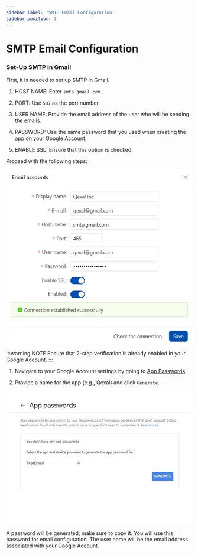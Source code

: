 ```yaml
---
sidebar_label: 'SMTP Email Configuration'
sidebar_position: 1
---
```


# SMTP Email Configuration

### Set-Up SMTP in Gmail

First, it is needed to set up SMTP in Gmail.

1. HOST NAME: Enter `smtp.gmail.com`.

2. PORT: Use `587` as the port number.

3. USER NAME: Provide the email address of the user who will be sending the emails.

4. PASSWORD: Use the same password that you used when creating the app on your Google Account.

5. ENABLE SSL: Ensure that this option is checked.

Proceed with the following steps:

![Gmail SMTP config](./img/smtp_gmail_1700928065.png)

:::warning NOTE
Ensure that 2-step verification is already enabled in your Google Account.
:::

1. Navigate to your Google Account settings by going to [App Passwords](https://myaccount.google.com/apppasswords).

2. Provide a name for the app (e.g., Qexal) and click `Generate`.

![App Passwords](./img/smtp_gmail_1700928147.jpg)

A password will be generated; make sure to copy it. You will use this password for email configuration. The user name will be the email address associated with your Google Account.
